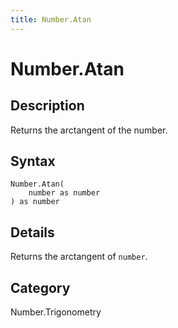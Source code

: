 ```yaml
---
title: Number.Atan
---
```


# Number.Atan


## Description

Returns the arctangent of the number.


## Syntax

```powerquery
Number.Atan(
    number as number
) as number
```


## Details

Returns the arctangent of <code>number</code>.



## Category
Number.Trigonometry
